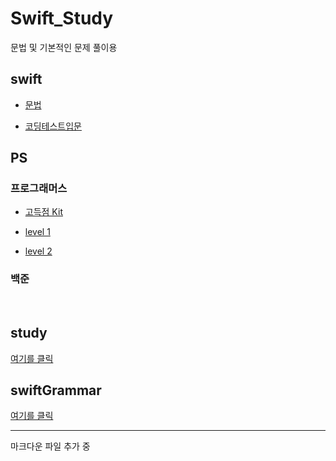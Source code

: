 # Swift_Study

문법 및 기본적인 문제 풀이용
<br/>

## swift

- [문법](https://github.com/BOLTB0X/Swift_Study/tree/main/swiftGrammar)
  <br/>

- [코딩테스트입문](https://github.com/BOLTB0X/Swift_Study/tree/main/코딩테스트입문)
  <br/>

## PS

### 프로그래머스

- [고득점 Kit](https://github.com/BOLTB0X/Swift_Study/tree/main/고득점%20kit)
  <br/>

- [level 1](https://github.com/BOLTB0X/Swift_Study/tree/main/Level%201)
  <br/>

- [level 2](https://github.com/BOLTB0X/Swift_Study/tree/main/Level%202)
  <br/>

### 백준

<br/>

## study

[여기를 클릭](https://github.com/BOLTB0X/Swift_Study/tree/main/study)
<br/>

## swiftGrammar

[여기를 클릭](https://github.com/BOLTB0X/Swift_Study/tree/main/swiftGrammar)
<br/>

---

마크다운 파일 추가 중
